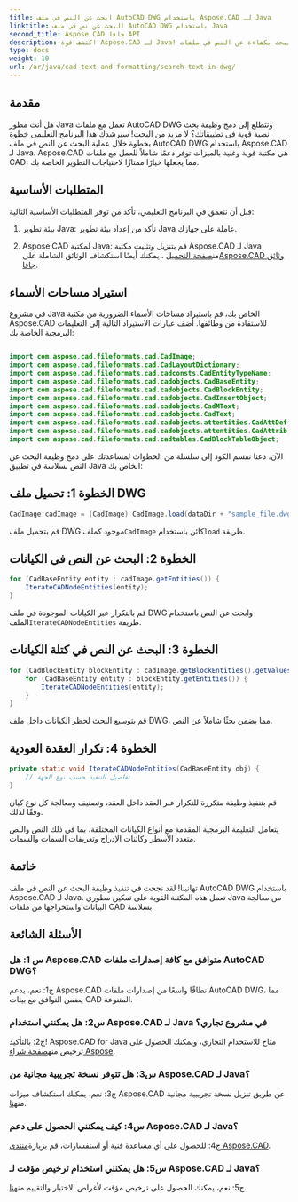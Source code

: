 ```yaml
---
title: ابحث عن النص في ملف AutoCAD DWG باستخدام Aspose.CAD لـ Java
linktitle: البحث عن نص في ملف AutoCAD DWG باستخدام Java
second_title: Aspose.CAD جافا API
description: اكتشف قوة Aspose.CAD لـ Java! البحث بكفاءة عن النص في ملفات AutoCAD DWG. قم بتنزيل المكتبة وتحسين تطبيق CAD الخاص بك.
type: docs
weight: 10
url: /ar/java/cad-text-and-formatting/search-text-in-dwg/
---
```

## مقدمة

هل أنت مطور Java تعمل مع ملفات AutoCAD DWG وتتطلع إلى دمج وظيفة بحث نصية قوية في تطبيقاتك؟ لا مزيد من البحث! سيرشدك هذا البرنامج التعليمي خطوة بخطوة خلال عملية البحث عن النص في ملف AutoCAD DWG باستخدام Aspose.CAD لـ Java. Aspose.CAD هي مكتبة قوية وغنية بالميزات توفر دعمًا شاملاً للعمل مع ملفات CAD، مما يجعلها خيارًا ممتازًا لاحتياجات التطوير الخاصة بك.

## المتطلبات الأساسية

قبل أن نتعمق في البرنامج التعليمي، تأكد من توفر المتطلبات الأساسية التالية:

1. بيئة تطوير Java: تأكد من إعداد بيئة تطوير Java عاملة على جهازك.

2.  Aspose.CAD لمكتبة Java: قم بتنزيل وتثبيت مكتبة Aspose.CAD لـ Java من[صفحة التحميل](https://releases.aspose.com/cad/java/) . يمكنك أيضًا استكشاف الوثائق الشاملة على[Aspose.CAD وثائق جافا](https://reference.aspose.com/cad/java/).

## استيراد مساحات الأسماء

في مشروع Java الخاص بك، قم باستيراد مساحات الأسماء الضرورية من مكتبة Aspose.CAD للاستفادة من وظائفها. أضف عبارات الاستيراد التالية إلى التعليمات البرمجية الخاصة بك:

```java

import com.aspose.cad.fileformats.cad.CadImage;
import com.aspose.cad.fileformats.cad.CadLayoutDictionary;
import com.aspose.cad.fileformats.cad.cadconsts.CadEntityTypeName;
import com.aspose.cad.fileformats.cad.cadobjects.CadBaseEntity;
import com.aspose.cad.fileformats.cad.cadobjects.CadBlockEntity;
import com.aspose.cad.fileformats.cad.cadobjects.CadInsertObject;
import com.aspose.cad.fileformats.cad.cadobjects.CadMText;
import com.aspose.cad.fileformats.cad.cadobjects.CadText;
import com.aspose.cad.fileformats.cad.cadobjects.attentities.CadAttDef;
import com.aspose.cad.fileformats.cad.cadobjects.attentities.CadAttrib;
import com.aspose.cad.fileformats.cad.cadtables.CadBlockTableObject;
```

الآن، دعنا نقسم الكود إلى سلسلة من الخطوات لمساعدتك على دمج وظيفة البحث عن النص بسلاسة في تطبيق Java الخاص بك:

## الخطوة 1: تحميل ملف DWG

```java
CadImage cadImage = (CadImage) CadImage.load(dataDir + "sample_file.dwg");
```

قم بتحميل ملف DWG موجود كملف`CadImage` كائن باستخدام`load` طريقة.

## الخطوة 2: البحث عن النص في الكيانات

```java
for (CadBaseEntity entity : cadImage.getEntities()) {
    IterateCADNodeEntities(entity);
}
```

 قم بالتكرار عبر الكيانات الموجودة في ملف DWG وابحث عن النص باستخدام الملف`IterateCADNodeEntities` طريقة.

## الخطوة 3: البحث عن النص في كتلة الكيانات

```java
for (CadBlockEntity blockEntity : cadImage.getBlockEntities().getValues()) {
    for (CadBaseEntity entity : blockEntity.getEntities()) {
        IterateCADNodeEntities(entity);
    }
}
```

قم بتوسيع البحث لحظر الكيانات داخل ملف DWG، مما يضمن بحثًا شاملاً عن النص.

## الخطوة 4: تكرار العقدة العودية

```java
private static void IterateCADNodeEntities(CadBaseEntity obj) {
    // تفاصيل التنفيذ حسب نوع الجهة
}
```

قم بتنفيذ وظيفة متكررة للتكرار عبر العقد داخل العقد، وتصنيف ومعالجة كل نوع كيان وفقًا لذلك.

يتعامل التعليمة البرمجية المقدمة مع أنواع الكيانات المختلفة، بما في ذلك النص والنص متعدد الأسطر وكائنات الإدراج وتعريفات السمات والسمات.

## خاتمة

تهانينا! لقد نجحت في تنفيذ وظيفة البحث عن النص في ملف AutoCAD DWG باستخدام Aspose.CAD لـ Java. تعمل هذه المكتبة القوية على تمكين مطوري Java من معالجة البيانات واستخراجها من ملفات CAD بسلاسة.

## الأسئلة الشائعة

### س 1: هل Aspose.CAD متوافق مع كافة إصدارات ملفات AutoCAD DWG؟

ج1: نعم، يدعم Aspose.CAD نطاقًا واسعًا من إصدارات ملفات AutoCAD DWG، مما يضمن التوافق مع بيئات CAD المتنوعة.

### س2: هل يمكنني استخدام Aspose.CAD لـ Java في مشروع تجاري؟

 ج2: بالتأكيد! Aspose.CAD for Java متاح للاستخدام التجاري، ويمكنك الحصول على ترخيص منه[صفحة شراء Aspose](https://purchase.aspose.com/buy).

### س3: هل تتوفر نسخة تجريبية مجانية من Aspose.CAD لـ Java؟

 ج3: نعم، يمكنك استكشاف ميزات Aspose.CAD عن طريق تنزيل نسخة تجريبية مجانية من[هنا](https://releases.aspose.com/).

### س4: كيف يمكنني الحصول على دعم Aspose.CAD لـ Java؟

 ج4: للحصول على أي مساعدة فنية أو استفسارات، قم بزيارة[منتدى Aspose.CAD](https://forum.aspose.com/c/cad/19).

### س5: هل يمكنني استخدام ترخيص مؤقت لـ Aspose.CAD لـ Java؟

 ج5: نعم، يمكنك الحصول على ترخيص مؤقت لأغراض الاختبار والتقييم من[هنا](https://purchase.aspose.com/temporary-license/).